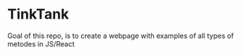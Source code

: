 # TinkTank

Goal of this repo, is to create a webpage with examples of all types of metodes in JS/React
